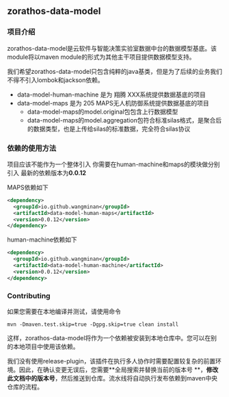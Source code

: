 ## zorathos-data-model

### 项目介绍

zorathos-data-model是云软件与智能决策实验室数据中台的数据模型基底。该module将以maven module的形式为其他主干项目提供数据模型支持。

我们希望zorathos-data-model只包含纯粹的java基类，但是为了后续的业务我们不得不引入lombok和jackson依赖。

+ data-model-human-machine 是为 翔腾 XXX系统提供数据基底的项目
+ data-model-maps 是为 205 MAPS无人机防御系统提供数据基底的项目
    + data-model-maps的model.original包包含上行数据模型
    + data-model-maps的model.aggregation包符合标准silas格式，是聚合后的数据类型，也是上传给silas的标准数据，完全符合silas协议

### 依赖的使用方法

项目应该不能作为一个整体引入 你需要在human-machine和maps的模块做分别引入 最新的依赖版本为**0.0.12**

MAPS依赖如下

```xml
<dependency>
  <groupId>io.github.wangminan</groupId>
  <artifactId>data-model-human-maps</artifactId>
  <version>0.0.12</version>
</dependency>
```

human-machine依赖如下

```xml
<dependency>
  <groupId>io.github.wangminan</groupId>
  <artifactId>data-model-human-machine</artifactId>
  <version>0.0.12</version>
</dependency>
```

### Contributing

如果您需要在本地编译并测试，请使用命令

```shell
mvn -Dmaven.test.skip=true -Dgpg.skip=true clean install
```

这样，zorathos-data-model将作为一个依赖被安装到本地仓库中。您可以在别的本地项目中使用该依赖。

我们没有使用release-plugin，该插件在执行多人协作时需要配置较复杂的前置环境。因此，在确认变更无误后，您需要**全局搜索并替换当前的版本号
**，**修改此文档中的版本号**，然后推送到仓库。流水线将自动执行发布依赖到maven中央仓库的流程。
